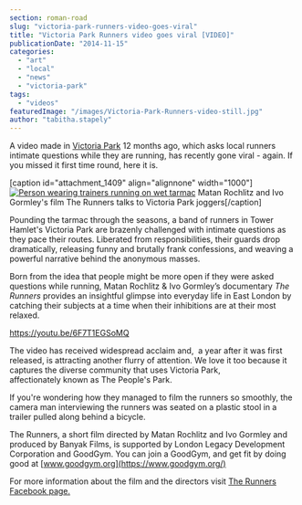 ```yaml
---
section: roman-road
slug: "victoria-park-runners-video-goes-viral"
title: "Victoria Park Runners video goes viral [VIDEO]"
publicationDate: "2014-11-15"
categories: 
  - "art"
  - "local"
  - "news"
  - "victoria-park"
tags: 
  - "videos"
featuredImage: "/images/Victoria-Park-Runners-video-still.jpg"
author: "tabitha.stapely"
---
```


A video made in [Victoria Park](https://romanroadlondon.com/victoria-park-east-london-bow/) 12 months ago, which asks local runners intimate questions while they are running, has recently gone viral - again. If you missed it first time round, here it is.

\[caption id="attachment\_1409" align="alignnone" width="1000"\][![Person wearing trainers running on wet tarmac ](/images/Victoria-Park-Runners-video-still.jpg)](https://romanroadlondon.com/wp-content/uploads/2014/11/Victoria-Park-Runners-video-still.jpg) Matan Rochlitz and Ivo Gormley's film The Runners talks to Victoria Park joggers\[/caption\]

Pounding the tarmac through the seasons, a band of runners in Tower Hamlet's Victoria Park are brazenly challenged with intimate questions as they pace their routes. Liberated from responsibilities, their guards drop dramatically, releasing funny and brutally frank confessions, and weaving a powerful narrative behind the anonymous masses.

Born from the idea that people might be more open if they were asked questions while running, Matan Rochlitz & Ivo Gormley’s documentary _The Runners_ provides an insightful glimpse into everyday life in East London by catching their subjects at a time when their inhibitions are at their most relaxed.

https://youtu.be/6F7T1EGSoMQ

The video has received widespread acclaim and,  a year after it was first released, is attracting another flurry of attention. We love it too because it captures the diverse community that uses Victoria Park, affectionately known as The People's Park.

If you're wondering how they managed to film the runners so smoothly, the camera man interviewing the runners was seated on a plastic stool in a trailer pulled along behind a bicycle.

The Runners, a short film directed by Matan Rochlitz and Ivo Gormley and produced by Banyak Films, is supported by London Legacy Development Corporation and GoodGym. You can join a GoodGym, and get fit by doing good at [www.goodgym.org](https://www.goodgym.org/)

For more information about the film and the directors visit [The Runners Facebook page.](https://www.facebook.com/therunnersfilm "The Runners Facebook page")
